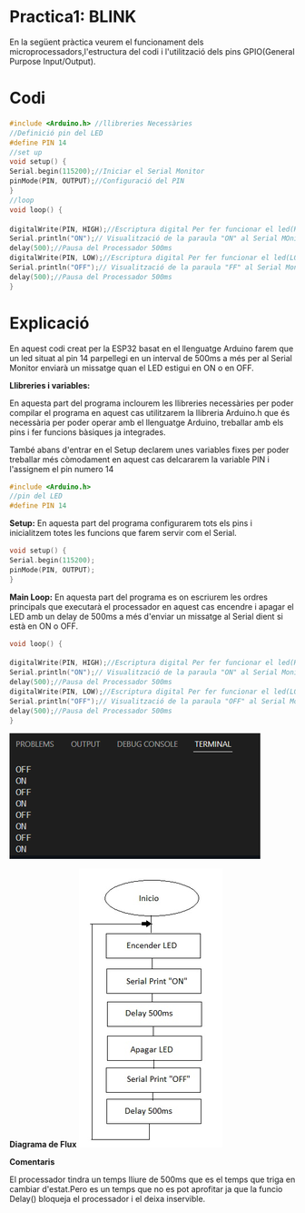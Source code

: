 # Practica1: BLINK
En la següent pràctica veurem el funcionament dels microprocessadors,l'estructura del codi i l'utilització dels pins GPIO(General Purpose Input/Output).

# Codi
```cpp
#include <Arduino.h> //llibreries Necessàries
//Definició pin del LED
#define PIN 14
//set up
void setup() {
Serial.begin(115200);//Iniciar el Serial Monitor
pinMode(PIN, OUTPUT);//Configuració del PIN
}
//loop
void loop() {

digitalWrite(PIN, HIGH);//Escriptura digital Per fer funcionar el led(HIGH)
Serial.println("ON");// Visualització de la paraula "ON" al Serial MOnitor
delay(500);//Pausa del Processador 500ms
digitalWrite(PIN, LOW);//Escriptura digital Per fer funcionar el led(LOW)
Serial.println("OFF");// Visualització de la paraula "FF" al Serial Monitor
delay(500);//Pausa del Processador 500ms
}
```
# Explicació
En aquest codi creat per la ESP32 basat en el llenguatge Arduino farem que un led situat al pin 14 parpellegi en un interval de 500ms a més per al Serial Monitor enviarà un missatge quan el LED estigui en ON o en OFF.

**Llibreries i variables:**

En aquesta part del programa inclourem les llibreries necessàries per poder compilar el programa en aquest cas utilitzarem la llibreria Arduino.h que és necessària per poder operar amb el llenguatge Arduino, treballar amb els pins i fer funcions bàsiques ja integrades.

També abans d'entrar en el Setup declarem unes variables fixes per poder treballar més còmodament en aquest cas delcararem la variable PIN i l'assignem el pin numero 14
```cpp
#include <Arduino.h>
//pin del LED
#define PIN 14
```

**Setup:**
En aquesta part del programa configurarem tots els pins i inicialitzem totes les funcions que farem servir com el Serial.
```cpp
void setup() {
Serial.begin(115200);
pinMode(PIN, OUTPUT);
}
```
**Main Loop:**
En aquesta part del programa es on escriurem les ordres principals que executarà el processador en aquest cas encendre i apagar el LED amb un delay de 500ms a més d'enviar un missatge al Serial dient si està en ON o OFF.
```cpp
void loop() {

digitalWrite(PIN, HIGH);//Escriptura digital Per fer funcionar el led(HIGH)
Serial.println("ON");// Visualització de la paraula "ON" al Serial Monitor
delay(500);//Pausa del Processador 500ms
digitalWrite(PIN, LOW);//Escriptura digital Per fer funcionar el led(LOW)
Serial.println("OFF");// Visualització de la paraula "OFF" al Serial Monitor
delay(500);//Pausa del Processador 500ms
}
```
![serialfoto](serial.png)


**Diagrama de Flux**
![Diagrama Flux](diagrama.jpg)


**Comentaris**

El processador tindra un temps lliure de 500ms que es el temps que triga en cambiar d'estat.Pero es un temps que no es pot aprofitar ja que la funcio Delay() bloqueja el processador i el deixa inservible.
